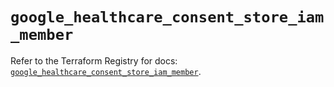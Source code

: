 # `google_healthcare_consent_store_iam_member`

Refer to the Terraform Registry for docs: [`google_healthcare_consent_store_iam_member`](https://registry.terraform.io/providers/hashicorp/google-beta/5.11.0/docs/resources/google_healthcare_consent_store_iam_member).
